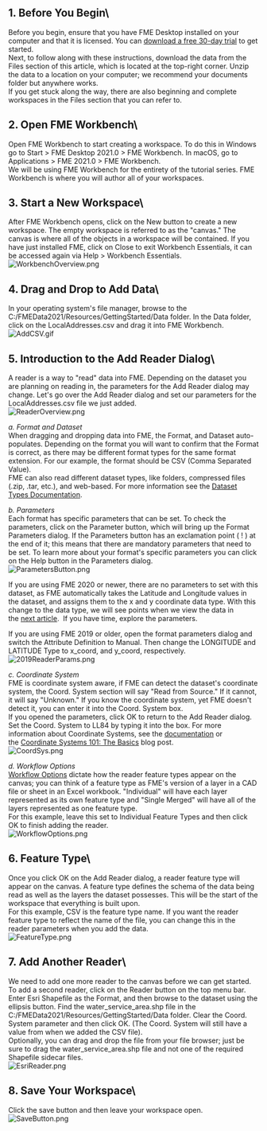 <head><base target="_blank"> </head>

## 1\. Before You Begin\
Before you begin, ensure that you have FME Desktop installed on your computer and that it is licensed. You can [download a free 30-day trial](https://www.safe.com/fme/trial/) to get started.\
Next, to follow along with these instructions, download the data from the Files section of this article, which is located at the top-right corner. Unzip the data to a location on your computer; we recommend your documents folder but anywhere works.\
If you get stuck along the way, there are also beginning and complete workspaces in the Files section that you can refer to.

## 2\. Open FME Workbench\
Open FME Workbench to start creating a workspace. To do this in Windows go to Start > FME Desktop 2021.0 > FME Workbench. In macOS, go to Applications > FME 2021.0 > FME Workbench.\
We will be using FME Workbench for the entirety of the tutorial series. FME Workbench is where you will author all of your workspaces.

## 3\. Start a New Workspace\
After FME Workbench opens, click on the New button to create a new workspace. The empty workspace is referred to as the "canvas." The canvas is where all of the objects in a workspace will be contained. If you have just installed FME, click on Close to exit Workbench Essentials, it can be accessed again via Help > Workbench Essentials.\
![WorkbenchOverview.png](https://community.safe.com/servlet/rtaImage?eid=ka14Q000000lK7I&feoid=00N30000006n8wU&refid=0EM4Q0000028azF)

## 4\. Drag and Drop to Add Data\
In your operating system's file manager, browse to the C:/FMEData2021/Resources/GettingStarted/Data folder. In the Data folder, click on the LocalAddresses.csv and drag it into FME Workbench.\
![AddCSV.gif](https://community.safe.com/servlet/rtaImage?eid=ka14Q000000lK7I&feoid=00N30000006n8wU&refid=0EM4Q0000028azK)

## 5\. Introduction to the Add Reader Dialog\
A reader is a way to "read" data into FME. Depending on the dataset you are planning on reading in, the parameters for the Add Reader dialog may change. Let's go over the Add Reader dialog and set our parameters for the LocalAddresses.csv file we just added.\
![ReaderOverview.png](https://community.safe.com/servlet/rtaImage?eid=ka14Q000000lK7I&feoid=00N30000006n8wU&refid=0EM4Q0000028azP)

*a. Format and Dataset*\
When dragging and dropping data into FME, the Format, and Dataset auto-populates. Depending on the format you will want to confirm that the Format is correct, as there may be different format types for the same format extension. For our example, the format should be CSV (Comma Separated Value).\
FME can also read different dataset types, like folders, compressed files (.zip, .tar, etc.), and web-based. For more information see the [Dataset Types Documentation](https://docs.safe.com/fme/html/FME_Desktop_Documentation/FME_Workbench/Workbench/dataset_types.htm).

*b. Parameters*\
Each format has specific parameters that can be set. To check the parameters, click on the Parameter button, which will bring up the Format Parameters dialog. If the Parameters button has an exclamation point ( ! ) at the end of it; this means that there are mandatory parameters that need to be set. To learn more about your format's specific parameters you can click on the Help button in the Parameters dialog.\
![ParametersButton.png](https://community.safe.com/servlet/rtaImage?eid=ka14Q000000lK7I&feoid=00N30000006n8wU&refid=0EM4Q0000028azo)

If you are using FME 2020 or newer, there are no parameters to set with this dataset, as FME automatically takes the Latitude and Longitude values in the dataset, and assigns them to the x and y coordinate data type. With this change to the data type, we will see points when we view the data in the [next article](https://community.safe.com/s/article/getting-started-with-fme-desktop-view-data).  If you have time, explore the parameters.

If you are using FME 2019 or older, open the format parameters dialog and switch the Attribute Definition to Manual. Then change the LONGITUDE and LATITUDE Type to x_coord, and y_coord, respectively.\
![2019ReaderParams.png](https://community.safe.com/servlet/rtaImage?eid=ka14Q000000lK7I&feoid=00N30000006n8wU&refid=0EM4Q0000028azU)

*c. Coordinate System*\
FME is coordinate system aware, if FME can detect the dataset's coordinate system, the Coord. System section will say "Read from Source." If it cannot, it will say "Unknown." If you know the coordinate system, yet FME doesn't detect it, you can enter it into the Coord. System box.\
If you opened the parameters, click OK to return to the Add Reader dialog. Set the Coord. System to LL84 by typing it into the box. For more information about Coordinate Systems, see the [documentation](https://docs.safe.com/fme/html/FME_Desktop_Documentation/FME_Coordinate_Systems/CoordSys/coord_sys_about.htm) or the [Coordinate Systems 101: The Basics](https://www.safe.com/blog/2020/11/coordinate-systems-101-basics/) blog post.\
![CoordSys.png](https://community.safe.com/servlet/rtaImage?eid=ka14Q000000lK7I&feoid=00N30000006n8wU&refid=0EM4Q0000028azt)

*d. Workflow Options*\
[Workflow Options](https://docs.safe.com/fme/html/FME_Desktop_Documentation/FME_QuickTranslator/Workbench/readers_adding.htm) dictate how the reader feature types appear on the canvas; you can think of a feature type as FME's version of a layer in a CAD file or sheet in an Excel workbook. "Individual" will have each layer represented as its own feature type and "Single Merged" will have all of the layers represented as one feature type.\
For this example, leave this set to Individual Feature Types and then click OK to finish adding the reader.\
![WorkflowOptions.png](https://community.safe.com/servlet/rtaImage?eid=ka14Q000000lK7I&feoid=00N30000006n8wU&refid=0EM4Q0000028b08)

## 6\. Feature Type\
Once you click OK on the Add Reader dialog, a reader feature type will appear on the canvas. A feature type defines the schema of the data being read as well as the layers the dataset possesses. This will be the start of the workspace that everything is built upon.\
For this example, CSV is the feature type name. If you want the reader feature type to reflect the name of the file, you can change this in the reader parameters when you add the data.\
![FeatureType.png](https://community.safe.com/servlet/rtaImage?eid=ka14Q000000lK7I&feoid=00N30000006n8wU&refid=0EM4Q0000028azZ)

## 7\. Add Another Reader\
We need to add one more reader to the canvas before we can get started. To add a second reader, click on the Reader button on the top menu bar. Enter Esri Shapefile as the Format, and then browse to the dataset using the ellipsis button. Find the water_service_area.shp file in the C:/FMEData2021/Resources/GettingStarted/Data folder. Clear the Coord. System parameter and then click OK. (The Coord. System will still have a value from when we added the CSV file).\
Optionally, you can drag and drop the file from your file browser; just be sure to drag the water_service_area.shp file and not one of the required Shapefile sidecar files.\
![EsriReader.png](https://community.safe.com/servlet/rtaImage?eid=ka14Q000000lK7I&feoid=00N30000006n8wU&refid=0EM4Q0000028aze)

## 8\. Save Your Workspace\
Click the save button and then leave your workspace open.\
![SaveButton.png](https://community.safe.com/servlet/rtaImage?eid=ka14Q000000lK7I&feoid=00N30000006n8wU&refid=0EM4Q0000028b0D)
